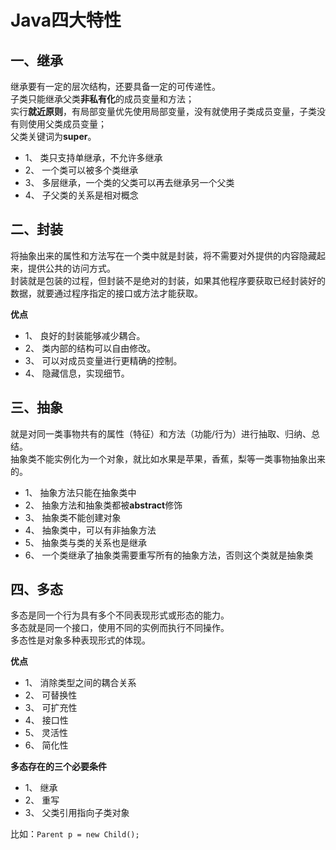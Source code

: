 # Java四大特性
## 一、继承

继承要有一定的层次结构，还要具备一定的可传递性。  
子类只能继承父类**非私有化**的成员变量和方法；  
实行**就近原则**，有局部变量优先使用局部变量，没有就使用子类成员变量，子类没有则使用父类成员变量；  
父类关键词为**super**。

* 1、 类只支持单继承，不允许多继承
* 2、 一个类可以被多个类继承
* 3、 多层继承，一个类的父类可以再去继承另一个父类
* 4、 子父类的关系是相对概念

## 二、封装
将抽象出来的属性和方法写在一个类中就是封装，将不需要对外提供的内容隐藏起来，提供公共的访问方式。  
封装就是包装的过程，但封装不是绝对的封装，如果其他程序要获取已经封装好的数据，就要通过程序指定的接口或方法才能获取。 

**优点**
* 1、 良好的封装能够减少耦合。
* 2、 类内部的结构可以自由修改。
* 3、 可以对成员变量进行更精确的控制。
* 4、 隐藏信息，实现细节。

## 三、抽象
就是对同一类事物共有的属性（特征）和方法（功能/行为）进行抽取、归纳、总结。  
抽象类不能实例化为一个对象，就比如水果是苹果，香蕉，梨等一类事物抽象出来的。

* 1、 抽象方法只能在抽象类中  
* 2、 抽象方法和抽象类都被**abstract**修饰  
* 3、 抽象类不能创建对象  
* 4、 抽象类中，可以有非抽象方法  
* 5、 抽象类与类的关系也是继承  
* 6、 一个类继承了抽象类需要重写所有的抽象方法，否则这个类就是抽象类

## 四、多态
多态是同一个行为具有多个不同表现形式或形态的能力。  
多态就是同一个接口，使用不同的实例而执行不同操作。  
多态性是对象多种表现形式的体现。

**优点**
* 1、 消除类型之间的耦合关系
* 2、 可替换性
* 3、 可扩充性
* 4、 接口性
* 5、 灵活性
* 6、 简化性

**多态存在的三个必要条件**
* 1、 继承
* 2、 重写
* 3、 父类引用指向子类对象

比如：```Parent p = new Child();```